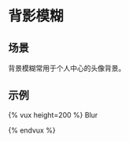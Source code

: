 # 背影模糊

## 场景

背景模糊常用于个人中心的头像背景。

## 示例

{% vux height=200 %}
<components>Blur</components>
<style></style>
<template>
<blur :blur-amount=40 url="https://o3e85j0cv.qnssl.com/tulips-1083572__340.jpg"></blur>
</template>
{% endvux %}